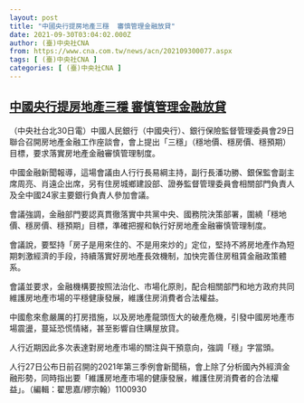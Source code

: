 ```yaml
---
layout: post
title: "中國央行提房地產三穩  審慎管理金融放貸"
date: 2021-09-30T03:04:02.000Z
author: (臺)中央社CNA
from: https://www.cna.com.tw/news/acn/202109300077.aspx
tags: [ (臺)中央社CNA ]
categories: [ (臺)中央社CNA ]
---
```

<!--1632971042000-->
[中國央行提房地產三穩  審慎管理金融放貸](https://www.cna.com.tw/news/acn/202109300077.aspx)
------

<div>
<div></div><div><p>（中央社台北30日電）中國人民銀行（中國央行）、銀行保險監督管理委員會29日聯合召開房地產金融工作座談會，會上提出「三穩」（穩地價、穩房價、穩預期）目標，要求落實房地產金融審慎管理制度。</p><p>中國金融新聞報導，這場會議由人行行長易綱主持，副行長潘功勝、銀保監會副主席周亮、肖遠企出席，另有住房城鄉建設部、證券監督管理委員會相關部門負責人及全中國24家主要銀行負責人參加會議。</p><p>會議強調，金融部門要認真貫徹落實中共黨中央、國務院決策部署，圍繞「穩地價、穩房價、穩預期」目標，準確把握和執行好房地產金融審慎管理制度。</p><p>會議說，要堅持「房子是用來住的、不是用來炒的」定位，堅持不將房地產作為短期刺激經濟的手段，持續落實好房地產長效機制，加快完善住房租賃金融政策體系。</p><p>會議並要求，金融機構要按照法治化、市場化原則，配合相關部門和地方政府共同維護房地產市場的平穩健康發展，維護住房消費者合法權益。</p><p>中國愈來愈嚴厲的打房措施，以及房地產龍頭恆大的破產危機，引發中國房地產市場震盪，蔓延恐慌情緒，甚至影響自住購屋放貸。</p><p>人行近期因此多次表達對房地產市場的關注與干預意向，強調「穩」字當頭。</p><p>人行27日公布日前召開的2021年第三季例會新聞稿，會上除了分析國內外經濟金融形勢，同時指出要「維護房地產市場的健康發展，維護住房消費者的合法權益」。（編輯：翟思嘉/繆宗翰）1100930</p></div>
</div>
